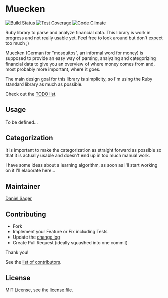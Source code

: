 # Muecken

[![Build Status](https://travis-ci.org/dsager/muecken.svg?branch=master)](https://travis-ci.org/dsager/muecken)
[![Test Coverage](https://codeclimate.com/github/dsager/muecken/badges/coverage.svg)](https://codeclimate.com/github/dsager/muecken)
[![Code Climate](https://codeclimate.com/github/dsager/muecken/badges/gpa.svg)](https://codeclimate.com/github/dsager/muecken)

Ruby library to parse and analyze financial data. This library is work in
progress and not really usable yet. Feel free to look around but don't expect
too much ;)

Muecken (German for "mosquitos", an informal word for money) is supposed to
provide an easy way of parsing, analyzing and categorizing financial data to
give you an overview of where money comes from and, most probably more
important, where it goes.

The main design goal for this library is simplicity, so I'm using the Ruby
standard library as much as possible.

Check out the [TODO list](TODO.md).

## Usage

To be defined...

## Categorization

It is important to make the categorization as straight forward as possible so
that it is actually usable and doesn't end up in too much manual work.

I have some ideas about a learning algorithm, as soon as I'll start working on
it I'll elaborate here...

## Maintainer

[Daniel Sager](https://github.com/dsager)

## Contributing

- Fork
- Implement your Feature or Fix including Tests
- Update the [change log](CHANGELOG.md)
- Create Pull Request (ideally squashed into one commit)

Thank you!

See the [list of contributors](https://github.com/dsager/muecken/contributors).

## License

MIT License, see the [license file](LICENSE).
